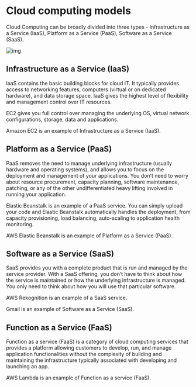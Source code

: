 # Cloud computing models

Cloud Computing can be broadly divided into three types - Infrastructure as a Service (IaaS), Platform as a Service (PaaS), Software as a Service (SaaS).

![img](https://assets-pt.media.datacumulus.com/aws-clf-pt/assets/pt1-q33-i1.jpg)

## Infrastructure as a Service (IaaS)

IaaS contains the basic building blocks for cloud IT. It typically provides access to networking features, computers (virtual or on dedicated hardware), and data storage space. IaaS gives the highest level of flexibility and management control over IT resources.

EC2 gives you full control over managing the underlying OS, virtual network configurations, storage, data and applications.

Amazon EC2 is an example of Infrastructure as a Service (IaaS).

## Platform as a Service (PaaS)

PaaS removes the need to manage underlying infrastructure (usually hardware and operating systems), and allows you to focus on the deployment and management of your applications. You don’t need to worry about resource procurement, capacity planning, software maintenance, patching, or any of the other undifferentiated heavy lifting involved in running your application.

Elastic Beanstalk is an example of a PaaS service. You can simply upload your code and Elastic Beanstalk automatically handles the deployment, from capacity provisioning, load balancing, auto-scaling to application health monitoring.

AWS Elastic Beanstalk is an example of Platform as a Service (PaaS).

## Software as a Service (SaaS)

SaaS provides you with a complete product that is run and managed by the service provider. With a SaaS offering, you don’t have to think about how the service is maintained or how the underlying infrastructure is managed. You only need to think about how you will use that particular software.

AWS Rekognition is an example of a SaaS service.

Gmail is an example of Software as a Service (SaaS).

## Function as a Service (FaaS)

Function as a service (FaaS) is a category of cloud computing services that provides a platform allowing customers to develop, run, and manage application functionalities without the complexity of building and maintaining the infrastructure typically associated with developing and launching an app.

AWS Lambda is an example of Function as a service (FaaS).
